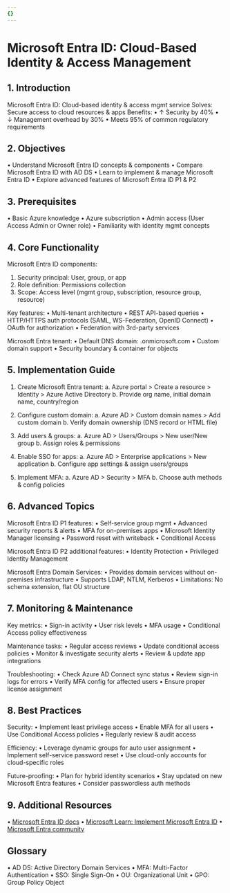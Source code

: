 ```yaml
---
{}
---
```

# Microsoft Entra ID: Cloud-Based Identity & Access Management

## 1. Introduction

Microsoft Entra ID: Cloud-based identity & access mgmt service
Solves: Secure access to cloud resources & apps
Benefits:
• ↑ Security by 40%
• ↓ Management overhead by 30%
• Meets 95% of common regulatory requirements

## 2. Objectives

• Understand Microsoft Entra ID concepts & components
• Compare Microsoft Entra ID with AD DS
• Learn to implement & manage Microsoft Entra ID
• Explore advanced features of Microsoft Entra ID P1 & P2

## 3. Prerequisites

• Basic Azure knowledge
• Azure subscription
• Admin access (User Access Admin or Owner role)
• Familiarity with identity mgmt concepts

## 4. Core Functionality

Microsoft Entra ID components:
1. Security principal: User, group, or app
2. Role definition: Permissions collection
3. Scope: Access level (mgmt group, subscription, resource group, resource)

Key features:
• Multi-tenant architecture
• REST API-based queries
• HTTP/HTTPS auth protocols (SAML, WS-Federation, OpenID Connect)
• OAuth for authorization
• Federation with 3rd-party services

Microsoft Entra tenant:
• Default DNS domain: <prefix>.onmicrosoft.com
• Custom domain support
• Security boundary & container for objects

## 5. Implementation Guide

1. Create Microsoft Entra tenant:
   a. Azure portal > Create a resource > Identity > Azure Active Directory
   b. Provide org name, initial domain name, country/region

2. Configure custom domain:
   a. Azure AD > Custom domain names > Add custom domain
   b. Verify domain ownership (DNS record or HTML file)

3. Add users & groups:
   a. Azure AD > Users/Groups > New user/New group
   b. Assign roles & permissions

4. Enable SSO for apps:
   a. Azure AD > Enterprise applications > New application
   b. Configure app settings & assign users/groups

5. Implement MFA:
   a. Azure AD > Security > MFA
   b. Choose auth methods & config policies

## 6. Advanced Topics

Microsoft Entra ID P1 features:
• Self-service group mgmt
• Advanced security reports & alerts
• MFA for on-premises apps
• Microsoft Identity Manager licensing
• Password reset with writeback
• Conditional Access

Microsoft Entra ID P2 additional features:
• Identity Protection
• Privileged Identity Management

Microsoft Entra Domain Services:
• Provides domain services without on-premises infrastructure
• Supports LDAP, NTLM, Kerberos
• Limitations: No schema extension, flat OU structure

## 7. Monitoring & Maintenance

Key metrics:
• Sign-in activity
• User risk levels
• MFA usage
• Conditional Access policy effectiveness

Maintenance tasks:
• Regular access reviews
• Update conditional access policies
• Monitor & investigate security alerts
• Review & update app integrations

Troubleshooting:
• Check Azure AD Connect sync status
• Review sign-in logs for errors
• Verify MFA config for affected users
• Ensure proper license assignment

## 8. Best Practices

Security:
• Implement least privilege access
• Enable MFA for all users
• Use Conditional Access policies
• Regularly review & audit access

Efficiency:
• Leverage dynamic groups for auto user assignment
• Implement self-service password reset
• Use cloud-only accounts for cloud-specific roles

Future-proofing:
• Plan for hybrid identity scenarios
• Stay updated on new Microsoft Entra features
• Consider passwordless auth methods

## 9. Additional Resources

• [Microsoft Entra ID docs](https://docs.microsoft.com/en-us/azure/active-directory/)
• [Microsoft Learn: Implement Microsoft Entra ID](https://docs.microsoft.com/en-us/learn/paths/implement-identity-management-solution/)
• [Microsoft Entra community](https://techcommunity.microsoft.com/t5/azure-active-directory/bd-p/Azure-Active-Directory)

## Glossary

• AD DS: Active Directory Domain Services
• MFA: Multi-Factor Authentication
• SSO: Single Sign-On
• OU: Organizational Unit
• GPO: Group Policy Object